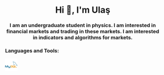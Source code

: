 <h1 align="center">Hi 👋, I'm Ulaş</h1>
<h3 align="center">I am an undergraduate student in physics. I am interested in financial markets and trading in these markets. I am interested in indicators and algorithms for markets.</h3>



<h3 align="left">Languages and Tools:</h3>
<p align="left"> <a href="https://www.mysql.com/" target="_blank" rel="noreferrer"> <img src="https://raw.githubusercontent.com/devicons/devicon/master/icons/mysql/mysql-original-wordmark.svg" alt="mysql" width="40" height="40"/> </a> </p>
